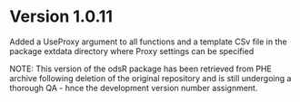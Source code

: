 # Version 1.0.11

Added a UseProxy argument to all functions and a template CSv file in the package extdata directory where Proxy settings can be specified

NOTE: This version of the odsR package has been retrieved from PHE archive following
deletion of the original repository and is still undergoing a thorough QA - hnce the development version number assignment.